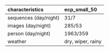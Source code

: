 | characteristics       | ecp_small_50      |
|:----------------------|:------------------|
| sequences (day/night) | 31/7              |
| images (day/night)    | 285/53            |
| person (day/night)    | 1963/359          |
| weather               | dry, wiper, rainy |
